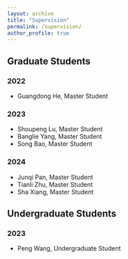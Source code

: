 ```yaml
---
layout: archive
title: "Supervision"
permalink: /supervision/
author_profile: true
---
```


## Graduate Students
### 2022
* Guangdong He, Master Student

### 2023
* Shoupeng Lu, Master Student
* Banglie Yang, Master Student
* Song Bao, Master Student

### 2024
* Junqi Pan, Master Student
* Tianli Zhu, Master Student
* Sha Xiang, Master Student

## Undergraduate Students
### 2023
* Peng Wang, Undergraduate Student